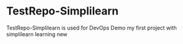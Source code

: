 # TestRepo-Simplilearn
TestRepo-Simplilearn is used for DevOps Demo
my first project with simplilearn 
learning new

